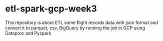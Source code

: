 # etl-spark-gcp-week3
This repository is about ETL some flight records data with json format and convert it to parquet, csv, BigQuery by running the job in GCP using Dataproc and Pyspark
